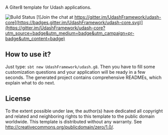 A Giter8 template for Udash applications.

![Build Status](https://github.com/UdashFramework/udash.g8/workflows/CI/badge.svg?branch=master&event=push)
[![Join the chat at https://gitter.im/UdashFramework/udash-core](https://badges.gitter.im/UdashFramework/udash-core.svg)](https://gitter.im/UdashFramework/udash-core?utm_source=badge&utm_medium=badge&utm_campaign=pr-badge&utm_content=badge)

How to use it?
----------------
Just type: `sbt new UdashFramework/udash.g8`. Then you have to fill some customization questions 
and your application will be ready in a few seconds. The generated project contains comprehensive
READMEs, which explain what to do next.


License
----------------
To the extent possible under law, the author(s) have dedicated all copyright and related
and neighboring rights to this template to the public domain worldwide.
This template is distributed without any warranty. See <http://creativecommons.org/publicdomain/zero/1.0/>.
